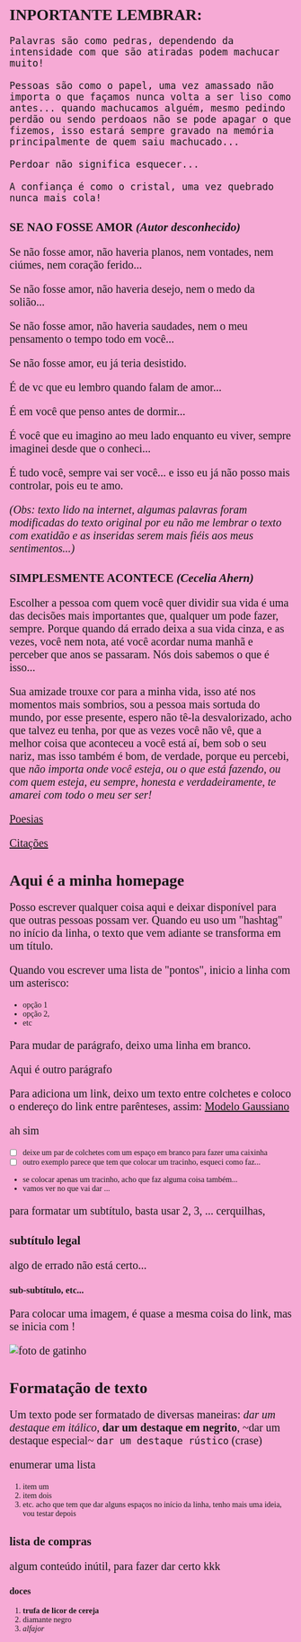 <style>
 @import url('https://fonts.googleapis.com/css2?family=Niconne&display=swap');
 *{
  font-family: Niconne, cursive;
 }
 
 body, html {
  background-color: #f6aad5;/*#fe5caf*/
 }
 
 p {
  font-size: 20px;
 }
</style>

# INPORTANTE LEMBRAR:

`Palavras são como pedras, dependendo da intensidade com que são atiradas podem machucar muito!`

`Pessoas são como o papel, uma vez amassado não importa o que façamos nunca volta a ser liso como antes... quando machucamos alguém, mesmo pedindo perdão ou sendo perdoaos não se pode apagar o que fizemos, isso estará sempre gravado na memória principalmente de quem saiu machucado...`

`Perdoar não significa esquecer...`

`A confiança é como o cristal, uma vez quebrado nunca mais cola!`


## SE NAO FOSSE AMOR *(Autor desconhecido)*

Se não fosse amor, não haveria planos, nem vontades, nem ciúmes, nem coração ferido...

Se não fosse amor, não haveria desejo, nem o medo da solião...

Se não fosse amor, não haveria saudades, nem o meu pensamento o tempo todo em você...

Se não fosse amor, eu já teria desistido.

É de vc que eu lembro quando falam de amor...

É em você que penso antes de dormir...

É você que eu imagino ao meu lado enquanto eu viver, sempre imaginei desde que o conheci...

É tudo você, sempre vai ser você... e isso eu já não posso mais controlar, pois eu te amo.

*(Obs: texto lido na internet, algumas palavras foram modificadas do texto original por eu não me lembrar o texto com exatidão e as inseridas serem mais fiéis aos meus sentimentos...)*

## SIMPLESMENTE ACONTECE *(Cecelia Ahern)*

Escolher a pessoa com quem você quer dividir sua vida é uma das decisões mais importantes que, qualquer um pode fazer, sempre. Porque quando dá errado deixa a sua vida cinza, e as vezes, você nem nota, até você acordar numa manhã e perceber que anos se passaram. Nós dois sabemos o que é isso...

Sua amizade trouxe cor para a minha vida, isso até nos momentos mais sombrios, sou a pessoa mais sortuda do mundo, por esse presente, espero não tê-la desvalorizado, acho que talvez eu tenha, por que as vezes você não vê, que a melhor coisa que aconteceu a você está aí, bem sob o seu nariz, mas isso também é bom, de verdade, porque eu percebi, que *não importa onde você esteja, ou o que está fazendo, ou com quem esteja, eu sempre, honesta e verdadeiramente, te amarei com todo o meu ser ser!*

[Poesias](poesias/vinicius-de-moraes/soneto-de-fidelidade.md) 

[Citações](citacoes/literarias/cora-coralina.md)

# Aqui é a minha homepage


Posso escrever qualquer coisa aqui e deixar disponível para que outras pessoas possam ver.
Quando eu uso um "hashtag" no início da linha, o texto que vem adiante se transforma em um título.

Quando vou escrever uma lista de "pontos", inicio a linha com um asterisco:

* opção 1
* opção 2,
* etc

Para mudar de parágrafo, deixo uma linha em branco.

Aqui é outro parágrafo

Para adiciona um link, deixo um texto entre colchetes e coloco o endereço do link entre parênteses, assim:
[Modelo Gaussiano](http://tiny.cc/gaussiana)

ah sim

 - [ ] deixe um par de colchetes com um espaço em branco para fazer uma caixinha
 - [ ] outro exemplo parece que tem que colocar um tracinho, esqueci como faz...
 
 - se colocar apenas um tracinho, acho que faz alguma coisa também...
 - vamos ver no que vai dar ...
 
 para formatar um subtítulo, basta usar 2, 3, ... cerquilhas,
 
 ## subtítulo legal
 
 algo de errado não está certo...
 
 ### sub-subtítulo, etc...
 
 Para colocar uma imagem, é quase a mesma coisa do link, mas se inicia com !
 
 ![foto de gatinho](https://tse1.mm.bing.net/th?id=OIP.pbN8OZxbMej1QB68a3CkPQHaF7&pid=Api&rs=1&c=1&qlt=95&w=114&h=91)
 
 # Formatação de texto
 Um texto pode ser formatado de diversas maneiras: *dar um destaque em itálico*, **dar um destaque em negrito**, ~dar um destaque especial~ 
 `dar um destaque rústico` (crase)
 
 enumerar uma lista
   1. item um
   2. item dois
   3. etc. acho que tem que dar alguns espaços no início da linha, tenho mais uma ideia, vou testar depois

 ## lista de compras
 
 algum conteúdo inútil, para fazer dar certo kkk
 
 ### doces
 1. **trufa de licor de cereja**
 2. diamante negro
 3. *alfajor*
